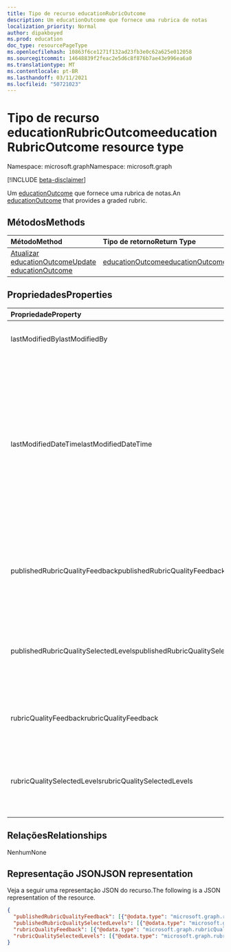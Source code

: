 ```yaml
---
title: Tipo de recurso educationRubricOutcome
description: Um educationOutcome que fornece uma rubrica de notas
localization_priority: Normal
author: dipakboyed
ms.prod: education
doc_type: resourcePageType
ms.openlocfilehash: 10863f6ce1271f132ad23fb3e0c62a625e012058
ms.sourcegitcommit: 14648839f2feac2e5d6c8f876b7ae43e996ea6a0
ms.translationtype: MT
ms.contentlocale: pt-BR
ms.lasthandoff: 03/11/2021
ms.locfileid: "50721023"
---
```

# <a name="educationrubricoutcome-resource-type"></a><span data-ttu-id="2f37c-103">Tipo de recurso educationRubricOutcome</span><span class="sxs-lookup"><span data-stu-id="2f37c-103">educationRubricOutcome resource type</span></span>

<span data-ttu-id="2f37c-104">Namespace: microsoft.graph</span><span class="sxs-lookup"><span data-stu-id="2f37c-104">Namespace: microsoft.graph</span></span>

[!INCLUDE [beta-disclaimer](../../includes/beta-disclaimer.md)]

<span data-ttu-id="2f37c-105">Um [educationOutcome](educationoutcome.md) que fornece uma rubrica de notas.</span><span class="sxs-lookup"><span data-stu-id="2f37c-105">An [educationOutcome](educationoutcome.md) that provides a graded rubric.</span></span>

## <a name="methods"></a><span data-ttu-id="2f37c-106">Métodos</span><span class="sxs-lookup"><span data-stu-id="2f37c-106">Methods</span></span>

| <span data-ttu-id="2f37c-107">Método</span><span class="sxs-lookup"><span data-stu-id="2f37c-107">Method</span></span>       | <span data-ttu-id="2f37c-108">Tipo de retorno</span><span class="sxs-lookup"><span data-stu-id="2f37c-108">Return Type</span></span> | <span data-ttu-id="2f37c-109">Descrição</span><span class="sxs-lookup"><span data-stu-id="2f37c-109">Description</span></span> |
|:-------------|:------------|:------------|
| [<span data-ttu-id="2f37c-110">Atualizar educationOutcome</span><span class="sxs-lookup"><span data-stu-id="2f37c-110">Update educationOutcome</span></span>](../api/educationoutcome-update.md) | [<span data-ttu-id="2f37c-111">educationOutcome</span><span class="sxs-lookup"><span data-stu-id="2f37c-111">educationOutcome</span></span>](educationoutcome.md) | <span data-ttu-id="2f37c-112">Atualizar o objeto educationOutcome.</span><span class="sxs-lookup"><span data-stu-id="2f37c-112">Update educationOutcome object.</span></span> |

## <a name="properties"></a><span data-ttu-id="2f37c-113">Propriedades</span><span class="sxs-lookup"><span data-stu-id="2f37c-113">Properties</span></span>

| <span data-ttu-id="2f37c-114">Propriedade</span><span class="sxs-lookup"><span data-stu-id="2f37c-114">Property</span></span>     | <span data-ttu-id="2f37c-115">Tipo</span><span class="sxs-lookup"><span data-stu-id="2f37c-115">Type</span></span>        | <span data-ttu-id="2f37c-116">Descrição</span><span class="sxs-lookup"><span data-stu-id="2f37c-116">Description</span></span> |
|:-------------|:------------|:------------|
|<span data-ttu-id="2f37c-117">lastModifiedBy</span><span class="sxs-lookup"><span data-stu-id="2f37c-117">lastModifiedBy</span></span>|[<span data-ttu-id="2f37c-118">identitySet</span><span class="sxs-lookup"><span data-stu-id="2f37c-118">identitySet</span></span>](identityset.md)|<span data-ttu-id="2f37c-119">O último usuário a modificar o recurso.</span><span class="sxs-lookup"><span data-stu-id="2f37c-119">The last user to modify the resource.</span></span>|
|<span data-ttu-id="2f37c-120">lastModifiedDateTime</span><span class="sxs-lookup"><span data-stu-id="2f37c-120">lastModifiedDateTime</span></span>|<span data-ttu-id="2f37c-121">DateTimeOffset</span><span class="sxs-lookup"><span data-stu-id="2f37c-121">DateTimeOffset</span></span>|<span data-ttu-id="2f37c-122">Momento no tempo em que o recurso foi modificado pela última vez.</span><span class="sxs-lookup"><span data-stu-id="2f37c-122">Moment in time when the resource was last modified.</span></span>  <span data-ttu-id="2f37c-123">O tipo Timestamp representa informações de data e hora usando o formato ISO 8601 e está sempre no horário UTC.</span><span class="sxs-lookup"><span data-stu-id="2f37c-123">The Timestamp type represents date and time information using ISO 8601 format and is always in UTC time.</span></span> <span data-ttu-id="2f37c-124">Por exemplo, meia-noite UTC em 1 de janeiro de 2014 é `2014-01-01T00:00:00Z`</span><span class="sxs-lookup"><span data-stu-id="2f37c-124">For example, midnight UTC on Jan 1, 2014 is `2014-01-01T00:00:00Z`</span></span>|
|<span data-ttu-id="2f37c-125">publishedRubricQualityFeedback</span><span class="sxs-lookup"><span data-stu-id="2f37c-125">publishedRubricQualityFeedback</span></span>|<span data-ttu-id="2f37c-126">[Coleção rubricQualityFeedbackModel](rubricqualityfeedbackmodel.md)</span><span class="sxs-lookup"><span data-stu-id="2f37c-126">[rubricQualityFeedbackModel](rubricqualityfeedbackmodel.md) collection</span></span>|<span data-ttu-id="2f37c-127">Uma cópia da propriedade rubricQualityFeedback que é feita quando a nota é liberada para o aluno.</span><span class="sxs-lookup"><span data-stu-id="2f37c-127">A copy of the rubricQualityFeedback property that is made when the grade is released to the student.</span></span>|
|<span data-ttu-id="2f37c-128">publishedRubricQualitySelectedLevels</span><span class="sxs-lookup"><span data-stu-id="2f37c-128">publishedRubricQualitySelectedLevels</span></span>|<span data-ttu-id="2f37c-129">[Coleção rubricQualitySelectedColumnModel](rubricqualityselectedcolumnmodel.md)</span><span class="sxs-lookup"><span data-stu-id="2f37c-129">[rubricQualitySelectedColumnModel](rubricqualityselectedcolumnmodel.md) collection</span></span>|<span data-ttu-id="2f37c-130">Uma cópia da propriedade rubricQualitySelectedLevels que é feita quando a nota é liberada para o aluno.</span><span class="sxs-lookup"><span data-stu-id="2f37c-130">A copy of the rubricQualitySelectedLevels property that is made when the grade is released to the student.</span></span>|
|<span data-ttu-id="2f37c-131">rubricQualityFeedback</span><span class="sxs-lookup"><span data-stu-id="2f37c-131">rubricQualityFeedback</span></span>|<span data-ttu-id="2f37c-132">[Coleção rubricQualityFeedbackModel](rubricqualityfeedbackmodel.md)</span><span class="sxs-lookup"><span data-stu-id="2f37c-132">[rubricQualityFeedbackModel](rubricqualityfeedbackmodel.md) collection</span></span>|<span data-ttu-id="2f37c-133">Uma coleção de comentários específicos para cada qualidade desse rubric.</span><span class="sxs-lookup"><span data-stu-id="2f37c-133">A collection of specific feedback for each quality of this rubric.</span></span>|
|<span data-ttu-id="2f37c-134">rubricQualitySelectedLevels</span><span class="sxs-lookup"><span data-stu-id="2f37c-134">rubricQualitySelectedLevels</span></span>|<span data-ttu-id="2f37c-135">[Coleção rubricQualitySelectedColumnModel](rubricqualityselectedcolumnmodel.md)</span><span class="sxs-lookup"><span data-stu-id="2f37c-135">[rubricQualitySelectedColumnModel](rubricqualityselectedcolumnmodel.md) collection</span></span>|<span data-ttu-id="2f37c-136">O nível que o professor selecionou para cada qualidade durante a classificação dessa atribuição.</span><span class="sxs-lookup"><span data-stu-id="2f37c-136">The level that the teacher has selected for each quality while grading this assignment.</span></span>|

## <a name="relationships"></a><span data-ttu-id="2f37c-137">Relações</span><span class="sxs-lookup"><span data-stu-id="2f37c-137">Relationships</span></span>

<span data-ttu-id="2f37c-138">Nenhum</span><span class="sxs-lookup"><span data-stu-id="2f37c-138">None</span></span>

## <a name="json-representation"></a><span data-ttu-id="2f37c-139">Representação JSON</span><span class="sxs-lookup"><span data-stu-id="2f37c-139">JSON representation</span></span>

<span data-ttu-id="2f37c-140">Veja a seguir uma representação JSON do recurso.</span><span class="sxs-lookup"><span data-stu-id="2f37c-140">The following is a JSON representation of the resource.</span></span>

<!-- {
  "blockType": "resource",
  "optionalProperties": [

  ],
  "@odata.type": "microsoft.graph.educationRubricOutcome",
  "keyProperty": "id"
}-->

```json
{
  "publishedRubricQualityFeedback": [{"@odata.type": "microsoft.graph.rubricQualityFeedbackModel"}],
  "publishedRubricQualitySelectedLevels": [{"@odata.type": "microsoft.graph.rubricQualitySelectedColumnModel"}],
  "rubricQualityFeedback": [{"@odata.type": "microsoft.graph.rubricQualityFeedbackModel"}],
  "rubricQualitySelectedLevels": [{"@odata.type": "microsoft.graph.rubricQualitySelectedColumnModel"}]
}
```

<!-- uuid: 16cd6b66-4b1a-43a1-adaf-3a886856ed98
2019-02-04 14:57:30 UTC -->
<!-- {
  "type": "#page.annotation",
  "description": "educationRubricOutcome resource",
  "keywords": "",
  "section": "documentation",
  "tocPath": ""
}-->

